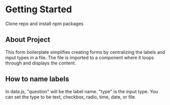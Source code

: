 # Getting Started

Clone repo and install npm packages 

## About Project

This form boilerplate simplifies creating forms by centralizing the labels and input types in a file.
The file is imported to a component where it loops through and displays the content.

## How to name labels

In data.js, "question" will be the label name. "type" is the input type. You can set the type to be text, checkbox, radio, time, date, or file.